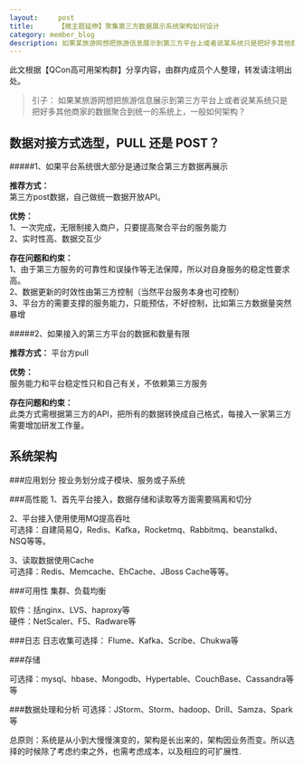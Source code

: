 ```yaml
---
layout:     post
title:      【微主题延伸】聚集第三方数据展示系统架构如何设计
category: member_blog
description: 如果某旅游网想把旅游信息展示到第三方平台上或者说某系统只是把好多其他商家的数据聚合到统一的系统上，一般如何架构？
---
```

此文根据【QCon高可用架构群】分享内容，由群内成员个人整理，转发请注明出处。

 > 引子： 如果某旅游网想把旅游信息展示到第三方平台上或者说某系统只是把好多其他商家的数据聚合到统一的系统上，一般如何架构？
 
 
## 数据对接方式选型，PULL 还是 POST？
  
#####1、如果平台系统很大部分是通过聚合第三方数据再展示

<strong>推荐方式：</strong>  
第三方post数据，自己做统一数据开放API。

<strong>优势：</strong>  
1、一次完成，无限制接入商户，只要提高聚合平台的服务能力   
2、实时性高、数据交互少

<strong>存在问题和约束：</strong>   
1、由于第三方服务的可靠性和误操作等无法保障，所以对自身服务的稳定性要求高。  
2、数据更新的时效性由第三方控制（当然平台服务本身也可控制）  
3、平台方的需要支撑的服务能力，只能预估，不好控制，比如第三方数据量突然暴增


#####2、如果接入的第三方平台的数据和数量有限

<strong>推荐方式：</strong>
平台方pull  

<strong>优势：</strong>  
服务能力和平台稳定性只和自己有关，不依赖第三方服务

<strong>存在问题和约束：</strong>  
此类方式需根据第三方的API，把所有的数据转换成自己格式，每接入一家第三方需要增加研发工作量。
 

## 系统架构

###应用划分
按业务划分成子模块、服务或子系统

###高性能
1、首先平台接入，数据存储和读取等方面需要隔离和切分 
  
2、平台接入使用使用MQ提高吞吐  
可选择：自建简易Q，Redis、Kafka，Rocketmq、Rabbitmq、beanstalkd、NSQ等等。  
 
3、读取数据使用Cache    
可选择：Redis、Memcache、EhCache、JBoss Cache等等。 

###可用性
集群、负载均衡   

软件：括nginx、LVS、haproxy等  
硬件：NetScaler、F5、Radware等

###日志
日志收集可选择：
Flume、Kafka、Scribe、Chukwa等

###存储

可选择：mysql、hbase、Mongodb、Hypertable、CouchBase、Cassandra等等

###数据处理和分析
可选择：JStorm、Storm、hadoop、Drill、Samza、Spark等


总原则：系统是从小到大慢慢演变的，架构是长出来的，架构因业务而变。所以选择的时候除了考虑约束之外，也需考虑成本，以及相应的可扩展性.






 

